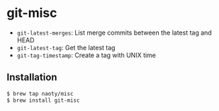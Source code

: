 # git-misc

* `git-latest-merges`: List merge commits between the latest tag and HEAD
* `git-latest-tag`: Get the latest tag
* `git-tag-timestamp`: Create a tag with UNIX time

## Installation

```sh
$ brew tap naoty/misc
$ brew install git-misc
```
